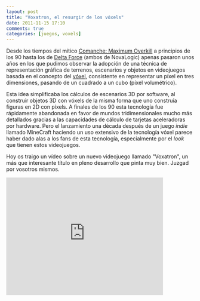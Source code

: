 ```yaml
---
layout: post
title: "Voxatron, el resurgir de los vóxels"
date: 2011-11-15 17:10
comments: true
categories: [juegos, voxels]
---
```

Desde los tiempos del mítico [Comanche: Maximum Overkill](http://en.wikipedia.org/wiki/Comanche_series) a principios de los 90 hasta los de [Delta Force](http://en.wikipedia.org/wiki/Delta_Force_%28video_game%29) (ambos de NovaLogic) apenas pasaron unos años en los que pudimos observar la adopción de una técnica de representación gráfica de terrenos, escenarios y objetos en videojuegos basada en el concepto del [vóxel](http://en.wikipedia.org/wiki/Voxel), consistente en representar un píxel en tres dimensiones, pasando de un cuadrado a un cubo (píxel volumétrico).

Esta idea simplificaba los cálculos de escenarios 3D por software, al construir objetos 3D con vóxels de la misma forma que uno construía figuras en 2D con píxels. A finales de los 90 esta tecnología fue rápidamente abandonada en favor de mundos tridimensionales mucho más detallados gracias a las capacidades de cálculo de tarjetas aceleradoras por hardware. Pero el lanzamiento una década después de un juego _indie_ llamado MineCraft haciendo un uso extensivo de la tecnología vóxel parece haber dado alas a los fans de esta tecnología, especialmente por el _look_ que tienen estos videojuegos.

Hoy os traigo un vídeo sobre un nuevo videojuego llamado "Voxatron", un más que interesante título en pleno desarrollo que pinta muy bien. Juzgad por vosotros mismos.

<iframe width="420" height="315" src="http://www.youtube.com/embed/EKdRri5jSMs" frameborder="0" allowfullscreen></iframe>
